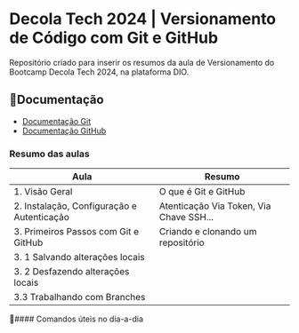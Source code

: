 
# Decola Tech 2024 | Versionamento de Código com Git e GitHub

Repositório criado para inserir os resumos da aula de Versionamento do Bootcamp Decola Tech 2024, na plataforma DIO.

## 📖Documentação
- [Documentação Git](https://git-scm.com/docs/git/pt_BR)
- [Documentação GitHub](https://docs.github.com/pt)

### Resumo das aulas

| Aula | Resumo |
|------|--------|
| 1. Visão Geral| O que é Git e GitHub|
| 2. Instalação, Configuração e Autenticação | Atenticação Via Token, Via Chave SSH...|
| 3. Primeiros Passos com Git e GitHub | Criando e clonando um repositório |
| 3. 1 Salvando alterações locais | |
| 3. 2 Desfazendo alterações locais| |
| 3.3 Trabalhando com Branches | |

📌#### Comandos úteis no dia-a-dia
